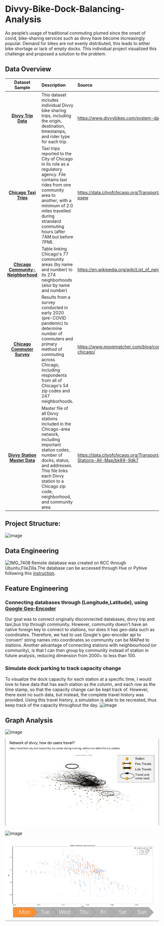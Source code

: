 # Divvy-Bike-Dock-Balancing-Analysis
As people’s usage of traditional commuting plumed since the onset of covid, bike-sharing services such as divvy have become increasingly popular. Demand for bikes are not evenly distributed, this leads to either bike shortage or lack of empty docks. This individual project visualized this challenge and proposed a solution to the problem.

## Data Overview 
|Dataset Sample|Description|Source|
|:---:|:-|:-|
|[**Divvy Trip Data**](https://docs.google.com/spreadsheets/d/14UR2y1TdE1TQRJC87GSyN7z9tdK97oNsLcsJ8gaEAyg/edit#gid=2026743272)|This dataset includes individual Divvy bike sharing trips, including the origin, destination, timestamps, and rider type for each trip.|https://www.divvybikes.com/system-data
|[**Chicago Taxi Trips**](https://docs.google.com/spreadsheets/d/14UR2y1TdE1TQRJC87GSyN7z9tdK97oNsLcsJ8gaEAyg/edit#gid=1019737694)|Taxi trips reported to the City of Chicago in its role as a regulatory agency. File contains taxi rides from one community area to another, with a minimum of 2.0 miles travelled during strandard commuting hours (after 7AM but before 7PM).|https://data.cityofchicago.org/Transportation/Taxi-Trips/wrvz-psew|
|[**Chicago Community-Neighborhood**](https://docs.google.com/spreadsheets/d/14UR2y1TdE1TQRJC87GSyN7z9tdK97oNsLcsJ8gaEAyg/edit#gid=231358633)|Table linking Chicago's 77 community areas (by name and number) to its 274 neighborhoods (also by name and number)|https://en.wikipedia.org/wiki/List_of_neighborhoods_in_Chicago|
|[**Chicago Commuter Survey**](https://docs.google.com/spreadsheets/d/14UR2y1TdE1TQRJC87GSyN7z9tdK97oNsLcsJ8gaEAyg/edit#gid=1387586703)|Results from a survey conducted in early 2020 (pre-COVID pandemic) to determine number of commuters and primary method of commuting across Chicago, including respondents from all of Chicago's 54 zip codes and 247 neighborhoods.|https://www.movematcher.com/blog/commute-times-in-chicago/|
|[**Divvy Station Master Data**](https://docs.google.com/spreadsheets/d/14UR2y1TdE1TQRJC87GSyN7z9tdK97oNsLcsJ8gaEAyg/edit#gid=717210174)|Master file of all Divvy stations included in the Chicago-area network, including important station codes, number of docks, status, and addresses. This file links each Divvy station to a Chicago zip code, neighborhood, and community area.|https://data.cityofchicago.org/Transportation/Divvy-Bicycle-Stations-All-Map/bk89-9dk7|

## Project Structure:
![image](https://user-images.githubusercontent.com/62736640/159799005-d70e050d-ad1f-4030-b62e-1a9ba4c7f339.png)

## Data Engineering 
![IMG_7408](https://user-images.githubusercontent.com/62736640/160229594-49238ab9-67fb-40d1-bb05-b4d56c67ad44.PNG)
Remote database was created on RCC through Ubuntu,FileZilla.The database can be accessed through Hue or Pyhive following this [instruction](https://just-market-8d4.notion.site/How-to-create-a-database-on-RCC-Hadoop-and-access-it-using-Python-19e51b5464424e328bdc454b742d6df4).

## Feature Engineering 
### Connecting databases through (Longitude,Latitude), using [Google Geo-Encoder](https://developers.google.com/maps/documentation/geocoding/start)
Our goal was to connect originally disconnected databases, divvy trip and taxi,bus trip through community. However, community doesn't have an native foreign key to connect to stations, nor does it has geo-data such as coordinates. Therefore, we had to use Google's geo-encoder api to 'convert' string names into coordinates so community can be MAPed to stations. 
Another advantage of connecting stations with neighbourhood (or community), is that I can then group by community instead of station in future analysis, reducing dimension from 2000+ to less than 100. 

### Simulate dock parking to track capacity change 
To visualize the dock capacity for each station at a specific time, I would love to have data that has each station as the column, and each row as the time stamp, so that the capacity change can be kept track of. 
However, there exist no such data, but instead, the complete travel history was provided. Using this travel history, a simulation is able to be recreated, thus keep track of the capacity throughout the day.
![image](https://user-images.githubusercontent.com/62736640/160230502-36630ee4-4203-42ee-9531-3d22f3304734.png)


## Graph Analysis 
![image](https://user-images.githubusercontent.com/62736640/160230165-c5aa0d9c-e75c-46b6-9fb0-d0b2cf17fd87.png)

![Graph](https://github.com/Ryan47Liao/Demo/blob/main/graph_viz.GIF)

![image](https://user-images.githubusercontent.com/62736640/160230183-20bcae45-f67e-46b5-b778-4000d5d1be3e.png)

![Capacity Shift](https://github.com/Ryan47Liao/Demo/blob/main/Capacity_Animated.png)
